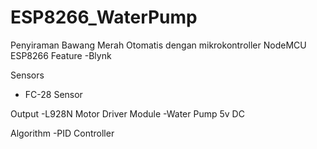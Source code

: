 # ESP8266_WaterPump
Penyiraman Bawang Merah Otomatis dengan mikrokontroller NodeMCU ESP8266
Feature
 -Blynk
 
Sensors
 - FC-28 Sensor

Output 
  -L928N Motor Driver Module
  -Water Pump 5v DC

Algorithm
  -PID Controller
